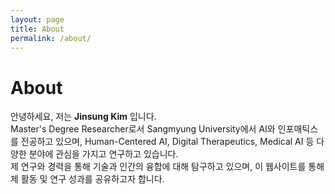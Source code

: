 ```yaml
---
layout: page
title: About
permalink: /about/
---
```


# About

안녕하세요, 저는 **Jinsung Kim** 입니다.  
Master's Degree Researcher로서 Sangmyung University에서 AI와 인포매틱스를 전공하고 있으며, Human-Centered AI, Digital Therapeutics, Medical AI 등 다양한 분야에 관심을 가지고 연구하고 있습니다.  
제 연구와 경력을 통해 기술과 인간의 융합에 대해 탐구하고 있으며, 이 웹사이트를 통해 제 활동 및 연구 성과를 공유하고자 합니다.
